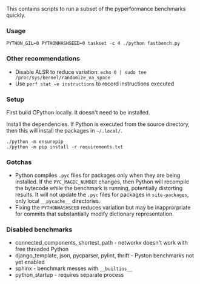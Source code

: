 This contains scripts to run a subset of the pyperformance benchmarks quickly.


### Usage

```
PYTHON_GIL=0 PYTHONHASHSEED=0 taskset -c 4 ./python fastbench.py
```

### Other recommendations

* Disable ALSR to reduce variation: `echo 0 | sudo tee /proc/sys/kernel/randomize_va_space`
* Use `perf stat -e instructions` to record instructions executed

### Setup

First build CPython locally. It doesn't need to be installed.

Install the dependencies. If Python is executed from the source directory, then this will install the packages in `~/.local/`.

```
./python -m ensurepip
./python -m pip install -r requirements.txt
```

### Gotchas

* Python compiles `.pyc` files for packages only when they are being installed. If the `PYC_MAGIC_NUMBER` changes, then Python will recompile the bytecode while the benchmark is running, potentially distorting results. It will not update the `.pyc` files for packages in `site-packages`, only local `__pycache__` directories.
* Fixing the `PYTHONHASHSEED` reduces variation but may be inapprorpriate for commits that substantially modify dictionary representation.

### Disabled benchmarks

* connected_components, shortest_path - networkx doesn't work with free threaded Python
* django_template, json, pycparser, pylint, thrift - Pyston benchmarks not yet enabled
* sphinx - benchmark messes with `__builtins__`
* python_startup - requires separate process
